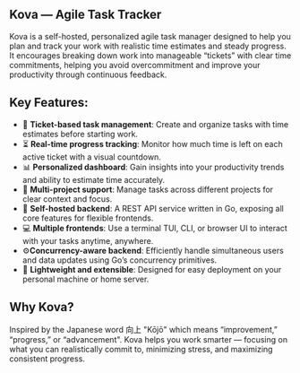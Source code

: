 ## Kova — Agile Task Tracker

Kova is a self-hosted, personalized agile task manager designed to help you plan
and track your work with realistic time estimates and steady progress.
It encourages breaking down work into manageable “tickets” with clear time commitments,
helping you avoid overcommitment and improve your productivity through continuous feedback.

## Key Features:

- 📝 **Ticket-based task management**: Create and organize tasks with time estimates before starting work.
- ⏳ **Real-time progress tracking**: Monitor how much time is left on each active ticket with a visual countdown.
- 📊 **Personalized dashboard**: Gain insights into your productivity trends and ability to estimate time accurately.
- 📁 **Multi-project support**: Manage tasks across different projects for clear context and focus.
- 🐹 **Self-hosted backend**: A REST API service written in Go, exposing all core features for flexible frontends.
- 💻 **Multiple frontends**: Use a terminal TUI, CLI, or browser UI to interact with your tasks anytime, anywhere.
- ⚙️**Concurrency-aware backend**: Efficiently handle simultaneous users and data updates using Go’s concurrency primitives.
- 🚀 **Lightweight and extensible**: Designed for easy deployment on your personal machine or home server.

## Why Kova?

Inspired by the Japanese word 向上 "Kōjō" which means “improvement,” “progress,” or “advancement".
Kova helps you work smarter — focusing on what you can realistically commit to, minimizing stress,
and maximizing consistent progress.
